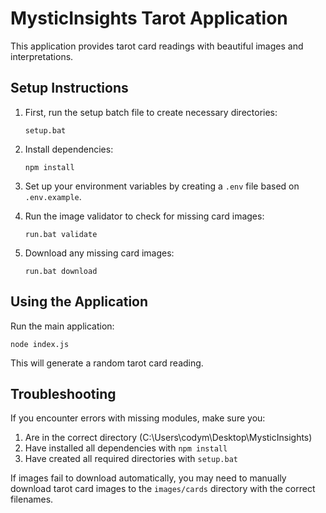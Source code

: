 # MysticInsights Tarot Application

This application provides tarot card readings with beautiful images and interpretations.

## Setup Instructions

1. First, run the setup batch file to create necessary directories:
   ```
   setup.bat
   ```

2. Install dependencies:
   ```
   npm install
   ```

3. Set up your environment variables by creating a `.env` file based on `.env.example`.

4. Run the image validator to check for missing card images:
   ```
   run.bat validate
   ```

5. Download any missing card images:
   ```
   run.bat download
   ```

## Using the Application

Run the main application:
```
node index.js
```

This will generate a random tarot card reading.

## Troubleshooting

If you encounter errors with missing modules, make sure you:
1. Are in the correct directory (C:\Users\codym\Desktop\MysticInsights)
2. Have installed all dependencies with `npm install`
3. Have created all required directories with `setup.bat`

If images fail to download automatically, you may need to manually download tarot card images to the `images/cards` directory with the correct filenames.
